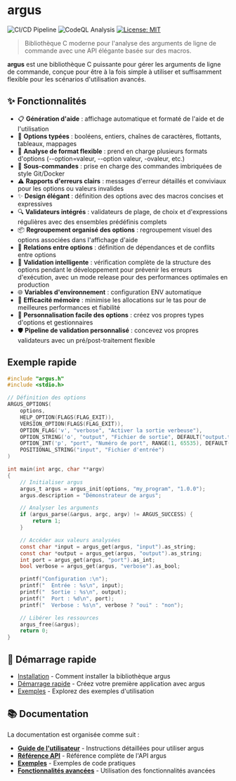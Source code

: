 # argus

![CI/CD Pipeline](https://github.com/lucocozz/argus/actions/workflows/ci.yml/badge.svg)
![CodeQL Analysis](https://github.com/lucocozz/argus/actions/workflows/codeql.yml/badge.svg)
[![License: MIT](https://img.shields.io/badge/License-MIT-blue.svg)](https://opensource.org/licenses/MIT)

> Bibliothèque C moderne pour l'analyse des arguments de ligne de commande avec une API élégante basée sur des macros.

**argus** est une bibliothèque C puissante pour gérer les arguments de ligne de commande, conçue pour être à la fois simple à utiliser et suffisamment flexible pour les scénarios d'utilisation avancés.

## ✨ Fonctionnalités

- 📋 **Génération d'aide** : affichage automatique et formaté de l'aide et de l'utilisation
- 🔄 **Options typées** : booléens, entiers, chaînes de caractères, flottants, tableaux, mappages
- 🎨 **Analyse de format flexible** : prend en charge plusieurs formats d'options (--option=valeur, --option valeur, -ovaleur, etc.)
- 🌳 **Sous-commandes** : prise en charge des commandes imbriquées de style Git/Docker
- ⚠️ **Rapports d'erreurs clairs** : messages d'erreur détaillés et conviviaux pour les options ou valeurs invalides
- ✨ **Design élégant** : définition des options avec des macros concises et expressives
- 🔍 **Validateurs intégrés** : validateurs de plage, de choix et d'expressions régulières avec des ensembles prédéfinis complets
- 📦 **Regroupement organisé des options** : regroupement visuel des options associées dans l'affichage d'aide
- 🔗 **Relations entre options** : définition de dépendances et de conflits entre options
- 🚦 **Validation intelligente** : vérification complète de la structure des options pendant le développement pour prévenir les erreurs d'exécution, avec un mode release pour des performances optimales en production
- 🌐 **Variables d'environnement** : configuration ENV automatique
- 🚀 **Efficacité mémoire** : minimise les allocations sur le tas pour de meilleures performances et fiabilité
- 🧰 **Personnalisation facile des options** : créez vos propres types d'options et gestionnaires
- 🛡️ **Pipeline de validation personnalisé** : concevez vos propres validateurs avec un pré/post-traitement flexible

## Exemple rapide

```c
#include "argus.h"
#include <stdio.h>

// Définition des options
ARGUS_OPTIONS(
    options,
    HELP_OPTION(FLAGS(FLAG_EXIT)),
    VERSION_OPTION(FLAGS(FLAG_EXIT)),
    OPTION_FLAG('v', "verbose", "Activer la sortie verbeuse"),
    OPTION_STRING('o', "output", "Fichier de sortie", DEFAULT("output.txt")),
    OPTION_INT('p', "port", "Numéro de port", RANGE(1, 65535), DEFAULT(8080)),
    POSITIONAL_STRING("input", "Fichier d'entrée")
)

int main(int argc, char **argv)
{
    // Initialiser argus
    argus_t argus = argus_init(options, "my_program", "1.0.0");
    argus.description = "Démonstrateur de argus";

    // Analyser les arguments
    if (argus_parse(&argus, argc, argv) != ARGUS_SUCCESS) {
        return 1;
    }

    // Accéder aux valeurs analysées
    const char *input = argus_get(argus, "input").as_string;
    const char *output = argus_get(argus, "output").as_string;
    int port = argus_get(argus, "port").as_int;
    bool verbose = argus_get(argus, "verbose").as_bool;

    printf("Configuration :\n");
    printf("  Entrée : %s\n", input);
    printf("  Sortie : %s\n", output);
    printf("  Port : %d\n", port);
    printf("  Verbose : %s\n", verbose ? "oui" : "non");

    // Libérer les ressources
    argus_free(&argus);
    return 0;
}
```

## 🚀 Démarrage rapide

- [Installation](guide/installation.md) - Comment installer la bibliothèque argus
- [Démarrage rapide](guide/quickstart.md) - Créez votre première application avec argus
- [Exemples](examples/basic.md) - Explorez des exemples d'utilisation

## 📚 Documentation

La documentation est organisée comme suit :

- **[Guide de l'utilisateur](guide/installation.md)** - Instructions détaillées pour utiliser argus
- **[Référence API](api/overview.md)** - Référence complète de l'API argus
- **[Exemples](examples/basic.md)** - Exemples de code pratiques
- **[Fonctionnalités avancées](advanced/custom-handlers.md)** - Utilisation des fonctionnalités avancées
